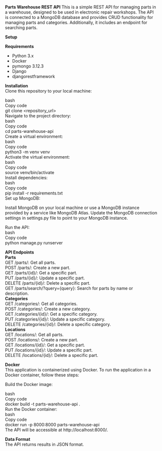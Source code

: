 **Parts Warehouse REST API**
This is a simple REST API for managing parts in a warehouse, designed to be used in electronic repair workshops. The API is connected to a MongoDB database and provides CRUD functionality for managing parts and categories. Additionally, it includes an endpoint for searching parts.<br>

__Setup__<br>

__Requirements__<br>
- Python 3.x
- Docker
- pymongo 3.12.3
- Django
- djangorestframework<br>
  
__Installation__<br>
Clone this repository to your local machine:<br>

bash<br>
Copy code<br>
git clone <repository_url><br>
Navigate to the project directory:<br>
bash<br>
Copy code<br>
cd parts-warehouse-api<br>
Create a virtual environment:<br>
bash<br>
Copy code<br>
python3 -m venv venv<br>
Activate the virtual environment:<br>
bash<br>
Copy code<br>
source venv/bin/activate<br>
Install dependencies:<br>
bash<br>
Copy code<br>
pip install -r requirements.txt<br>
Set up MongoDB:<br>

Install MongoDB on your local machine or use a MongoDB instance provided by a service like MongoDB Atlas.
Update the MongoDB connection settings in settings.py file to point to your MongoDB instance.<br>

Run the API:<br>
bash<br>
Copy code<br>
python manage.py runserver<br>

**API Endpoints**<br>
__Parts__<br>
GET /parts/: Get all parts.<br>
POST /parts/: Create a new part.<br>
GET /parts/{id}/: Get a specific part.<br>
PUT /parts/{id}/: Update a specific part.<br>
DELETE /parts/{id}/: Delete a specific part.<br>
GET /parts/search/?query={query}: Search for parts by name or description.<br>
__Categories__<br>
GET /categories/: Get all categories.<br>
POST /categories/: Create a new category.<br>
GET /categories/{id}/: Get a specific category.<br>
PUT /categories/{id}/: Update a specific category.<br>
DELETE /categories/{id}/: Delete a specific category.<br>
__Locations__<br>
GET /locations/: Get all parts.<br>
POST /locations/: Create a new part.<br>
GET /locations/{id}/: Get a specific part.<br>
PUT /locations/{id}/: Update a specific part.<br>
DELETE /locations/{id}/: Delete a specific part.<br>

**Docker**<br>
This application is containerized using Docker. To run the application in a Docker container, follow these steps:<br>

Build the Docker image:<br>

bash<br>
Copy code<br>
docker build -t parts-warehouse-api .<br>
Run the Docker container:<br>
bash<br>
Copy code<br>
docker run -p 8000:8000 parts-warehouse-api<br>
The API will be accessible at http://localhost:8000/.<br>

**Data Format**<br>
The API returns results in JSON format.
